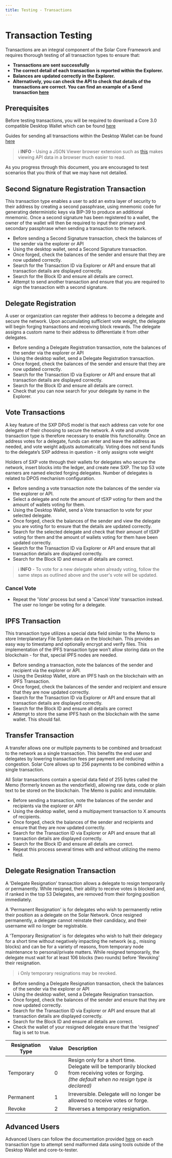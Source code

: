 ```yaml
---
title: Testing - Transactions
---
```


# Transaction Testing

Transactions are an integral component of the Solar Core Framework and requires thorough testing of all transaction types to ensure that:

- **Transactions are sent successfully**
- **The correct detail of each transaction is reported within the Explorer.**
- **Balances are updated correctly in the Explorer.**
- **Alternatively, you can check the API to check that details of the transactions are correct. You can find an example of a Send transaction [here](https://texplorer.solar.org/transactions/a5174ebf8a7f5e7ad65449c531363de4066eea1dcde8c2e73f7a9093d4a8ab4b)**

## Prerequisites

Before testing transactions, you will be required to download a Core 3.0 compatible Desktop Wallet which can be found [here](/docs/core/testing/intro#desktop-wallet)

Guides for sending all transactions within the Desktop Wallet can be found [here](/docs/desktop-wallet/intro#transactions)

> ℹ️ **INFO** - Using a JSON Viewer browser extension such as [this](https://chrome.google.com/webstore/detail/json-viewer/gbmdgpbipfallnflgajpaliibnhdgobh) makes viewing API data in a browser much easier to read.

As you progress through this document, you are encouraged to test scenarios that you think of that we may have not detailed.

## Second Signature Registration Transaction

This transaction type enables a user to add an extra layer of security to their address by creating a second passphrase, using mnemonic code for generating deterministic keys via BIP-39 to produce an additional mnemonic. Once a second signature has been registered to a wallet, the owner of the wallet will then be required to input their primary and secondary passphrase when sending a transaction to the network.

- Before sending a Second Signature transaction, check the balances of the sender via the explorer or API
- Using the desktop wallet, send a Second Signature transaction.
- Once forged, check the balances of the sender and ensure that they are now updated correctly.
- Search for the Transaction ID via Explorer or API and ensure that all transaction details are displayed correctly.
- Search for the Block ID and ensure all details are correct.
- Attempt to send another transaction and ensure that you are required to sign the transaction with a second signature.

## Delegate Registration

A user or organization can register their address to become a delegate and secure the network. Upon accumulating sufficient vote weight, the delegate will begin forging transactions and receiving block rewards. The delegate assigns a custom name to their address to differentiate it from other delegates.

- Before sending a Delegate Registration transaction, note the balances of the sender via the explorer or API
- Using the desktop wallet, send a Delegate Registration transaction.
- Once forged, check the balances of the sender and ensure that they are now updated correctly.
- Search for the Transaction ID via Explorer or API and ensure that all transaction details are displayed correctly.
- Search for the Block ID and ensure all details are correct.
- Check that you can now search for your delegate by name in the Explorer.

## Vote Transactions

A key feature of the SXP DPoS model is that each address can vote for one delegate of their choosing to secure the network. A vote and unvote transaction type is therefore necessary to enable this functionality. Once an address votes for a delegate, funds can enter and leave the address as needed, and vote weight adjusts automatically. Voting does not send funds to the delegate’s SXP address in question - it only assigns vote weight

Holders of SXP vote through their wallets for delegates who secure the network, insert blocks into the ledger, and create new SXP. The top 53 vote earners are named elected forging delegates. Number of delegates is related to DPOS mechanism configuration.

- Before sending a vote transaction note the balances of the sender via the explorer or API.
- Select a delegate and note the amount of tSXP voting for them and the amount of wallets voting for them.
- Using the Desktop Wallet, send a Vote transaction to vote for your selected delegate.
- Once forged, check the balances of the sender and view the delegate you are voting for to ensure that the details are updated correctly.
- Search for the selected delegate and check that their amount of tSXP voting for them and the amount of wallets voting for them have been updated correctly.
- Search for the Transaction ID via Explorer or API and ensure that all transaction details are displayed correctly.
- Search for the Block ID and ensure all details are correct.

> ℹ️ **INFO** - To vote for a new delegate when already voting, follow the same steps as outlined above and the user's vote will be updated.

### Cancel Vote

- Repeat the 'Vote' process but send a 'Cancel Vote' transaction instead. The user no longer be voting for a delegate.

## IPFS Transaction

This transaction type utilizes a special data field similar to the Memo to store Interplanetary File System data on the blockchain. This provides an easy way to timestamp and optionally encrypt and verify files. This implementation of the IPFS transaction type won’t allow storing data on the blockchain - for that, special IPFS nodes are needed.

- Before sending a transaction, note the balances of the sender and recipient via the explorer or API.
- Using the Desktop Wallet, store an IPFS hash on the blockchain with an IPFS Transaction.
- Once forged, check the balances of the sender and recipient and ensure that they are now updated correctly.
- Search for the Transaction ID via Explorer or API and ensure that all transaction details are displayed correctly.
- Search for the Block ID and ensure all details are correct
- Attempt to store the same IPFS hash on the blockchain with the same wallet. This should fail.

## Transfer Transaction

A transfer allows one or multiple payments to be combined and broadcast to the network as a single transaction. This benefits the end user and delegates by lowering transaction fees per payment and reducing congestion. Solar Core allows up to 256 payments to be combined within a single transaction.

All Solar transactions contain a special data field of 255 bytes called the Memo (formerly known as the vendorfield), allowing raw data, code or plain text to be stored on the blockchain. The Memo is public and immutable.

- Before sending a transaction, note the balances of the sender and recipients via the explorer or API
- Using the desktop wallet, send a multipayment transaction to X amounts of recipients.
- Once forged, check the balances of the sender and recipients and ensure that they are now updated correctly.
- Search for the Transaction ID via Explorer or API and ensure that all transaction details are displayed correctly.
- Search for the Block ID and ensure all details are correct.
- Repeat this process several times with and without utilizing the memo field.

## Delegate Resignation Transaction

A 'Delegate Resignation' transaction allows a delegate to resign temporarily or permanently. While resigned, their ability to receive votes is blocked and, if ranked in the top 53 Delegates, are removed from their forging position immediately.

A 'Permanent Resignation' is for delegates who wish to permanently retire their position as a delegate on the Solar Network. Once resigned permanently, a delegate cannot reinstate their candidacy, and their username will no longer be registrable.

A 'Temporary Resignation' is for delegates who wish to halt their delegacy for a short time without negatively impacting the network (e.g., missing blocks) and can be for a variety of reasons, from temporary node maintenance to personal/private matters. While resigned temporarily, the delegate must wait for at least 106 blocks (two rounds) before 'Revoking' their resignation.

> ℹ️ Only temporary resignations may be revoked.

- Before sending a Delegate Resignation transaction, check the balances of the sender via the explorer or API
- Using the desktop wallet, send a Delegate Resignation transaction.
- Once forged, check the balances of the sender and ensure that they are now updated correctly.
- Search for the Transaction ID via Explorer or API and ensure that all transaction details are displayed correctly.
- Search for the Block ID and ensure all details are correct.
- Check the wallet of your resigned delegate ensure that the 'resigned' flag is set to true.

| Resignation Type | Value | Description                                                                                                                                                 |
| ---------------- | :---: | :---------------------------------------------------------------------------------------------------------------------------------------------------------- |
| Temporary        |   0   | Resign only for a short time.<br/>Delegate will be temporarily blocked from receiving votes or forging.<br/>_(the default when no resign type is declared)_ |
| Permanent        |   1   | Irreversible. Delegate will no longer be allowed to receive votes or forge.                                                                                 |
| Revoke           |   2   | Reverses a temporary resignation.                                                                                                                           |

## Advanced Users

Advanced Users can follow the documentation provided [here](/docs/core/transactions/types/overview) on each transaction type to attempt send malformed data using tools outside of the Desktop Wallet and core-tx-tester.
